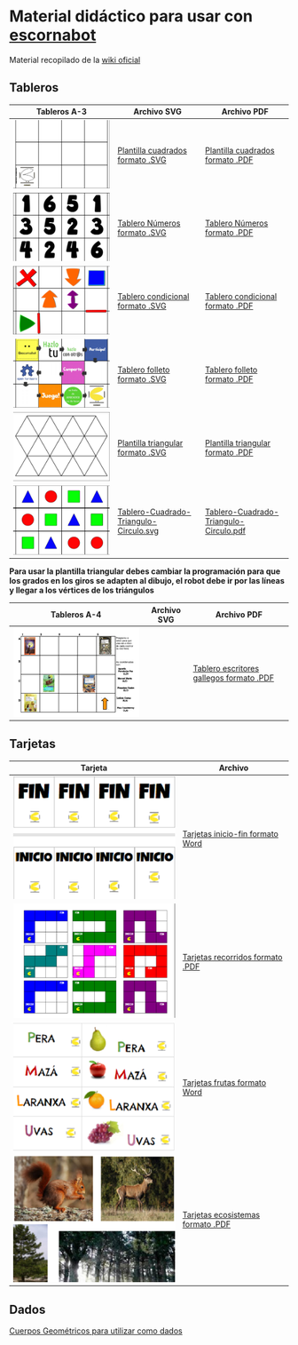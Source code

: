 # Material didáctico para usar con [escornabot](http://escornabot.com)

Material recopilado de la [wiki oficial](http://escornabot.org/wiki/index.php/Recursos)

## Tableros  
  
Tableros A-3         | Archivo SVG          | Archivo PDF         
------------- | ------------- | -------------              
![plantilla-cuadrada.png](imagenes/plantilla-cuadrada.png)  | [Plantilla cuadrados formato .SVG](https://drive.google.com/file/d/0B32DBGno8hnobk51LXhJUHp0Vlk/view) | [Plantilla cuadrados formato .PDF](https://drive.google.com/file/d/0B32DBGno8hnodjZWVXVJTGdiY0k/view)  
![tablero-numeros.png](imagenes/tablero-numeros.png) | [Tablero Números formato .SVG](https://drive.google.com/file/d/0B32DBGno8hnoTDlCNWl0N3ZRdGc/view) | [Tablero Números formato .PDF](https://drive.google.com/file/d/0B0UX14YozB7jTno0dTlkeHpnVVFTNGMzaFpuelZmNlhidkNF/view) 
![tablero-condicional.png](imagenes/tablero-condicional.png) | [Tablero condicional formato .SVG](https://drive.google.com/file/d/0B32DBGno8hnocW1KQ2dnUHFKVzg/view) | [Tablero condicional formato .PDF](https://drive.google.com/file/d/0B32DBGno8hnoalZfUDlqZjEya1U/view)  
![tablero-folleto.png](imagenes/tablero-folleto.png) | [Tablero folleto formato .SVG](https://drive.google.com/file/d/0B32DBGno8hnoeld1VlFjakIzUFE/view?usp=drive_web) | [Tablero folleto formato .PDF](https://drive.google.com/file/d/0B32DBGno8hnoM1pBOEhCa0lFTjg/view)  
![plantilla-triangular.png](imagenes/plantilla-triangular.png)  | [Plantilla triangular formato .SVG](https://drive.google.com/file/d/0B32DBGno8hnoSEkyN3VRM1I0Rmc/view) | [Plantilla triangular formato .PDF](https://drive.google.com/file/d/0B32DBGno8hnod1pXVzdfVG54VnM/view)  
![Tablero-Cuadrado-Triangulo-Circulo.png](imagenes/Tablero-Cuadrado-Triangulo-Circulo.png)  | [Tablero-Cuadrado-Triangulo-Circulo.svg](archivos/Tablero-Cuadrado-Triangulo-Circulo.svg) | [Tablero-Cuadrado-Triangulo-Circulo.pdf](archivos/Tablero-Cuadrado-Triangulo-Circulo.pdf)  

**Para usar la plantilla triangular debes cambiar la programación para que los grados en los giros se adapten al dibujo, el robot debe ir por las líneas y llegar a los vértices de los triángulos**
  
Tableros A-4         | Archivo SVG          | Archivo PDF         
------------- | ------------- | -------------       
![tablero-escritores-gallegos.png](imagenes/tablero-escritores-gallegos.png) | | [Tablero escritores gallegos formato .PDF](https://drive.google.com/file/d/0B5m90BTAG1QYSExtNWdBNjVuU0E/view)  
  
## Tarjetas

Tarjeta         | Archivo            
------------- | -------------       
![tarjetas-inicio-fin.png](imagenes/tarjetas-inicio-fin.png) | [Tarjetas inicio-fin formato Word](https://docs.google.com/document/d/12gfkgnx5Rgb8NKzSXDHQ7-2KmUop8931cPN26ciuWcE/edit) 
![tarjetas-recorridos.png](imagenes/tarjetas-recorridos.png) | [Tarjetas recorridos formato .PDF](https://drive.google.com/file/d/0B0UX14YozB7jTGZ3d1dYSGNsSkJZU0Fqd1BTMjJCMWdHVGRB/view) 
![tarjetas-frutas.png](imagenes/tarjetas-frutas.png) | [Tarjetas frutas formato Word](https://docs.google.com/document/d/1xnoPbf6wEXKz65S-1-KflOl4RJz2JpOLmkt9J7G1E6k/edit)  
![tarjetas-ecosistemas.png](imagenes/tarjetas-ecosistemas.png) | [Tarjetas ecosistemas formato .PDF](http://escornabot.org/wiki/images/f/f7/Ecosistemas.pdf)
  
## Dados

[Cuerpos Geométricos para utilizar como dados](https://drive.google.com/file/d/0B0UX14YozB7jc0IyU1Rfb01kR3M/view)
